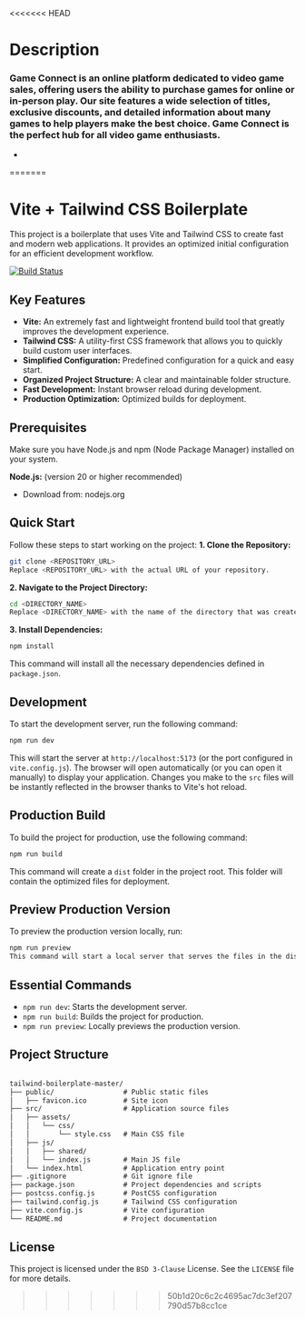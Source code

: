 <<<<<<< HEAD
# Description

### Game Connect is an online platform dedicated to video game sales, offering users the ability to purchase games for online or in-person play. Our site features a wide selection of titles, exclusive discounts, and detailed information about many games to help players make the best choice. Game Connect is the perfect hub for all video game enthusiasts.

*
=======
# Vite + Tailwind CSS Boilerplate

This project is a boilerplate that uses Vite and Tailwind CSS to create fast and modern web applications. It provides an optimized initial configuration for an efficient development workflow.

[![Build Status](https://travis-ci.org/joemccann/dillinger.svg?branch=master)](https://travis-ci.org/joemccann/dillinger)

## Key Features

- **Vite:** An extremely fast and lightweight frontend build tool that greatly improves the development experience.
- **Tailwind CSS:** A utility-first CSS framework that allows you to quickly build custom user interfaces.
- **Simplified Configuration:** Predefined configuration for a quick and easy start.
- **Organized Project Structure:** A clear and maintainable folder structure.
- **Fast Development:** Instant browser reload during development.
- **Production Optimization:** Optimized builds for deployment.

## Prerequisites
Make sure you have Node.js and npm (Node Package Manager) installed on your system.

**Node.js:** (version 20 or higher recommended)
- Download from: nodejs.org

## Quick Start
Follow these steps to start working on the project:
**1. Clone the Repository:**
```sh
git clone <REPOSITORY_URL>
Replace <REPOSITORY_URL> with the actual URL of your repository.
```
**2. Navigate to the Project Directory:**
```sh
cd <DIRECTORY_NAME>
Replace <DIRECTORY_NAME> with the name of the directory that was created when cloning the repository.
```
**3. Install Dependencies:**
```sh
npm install
```
This command will install all the necessary dependencies defined in `package.json`.

## Development
To start the development server, run the following command:
```sh
npm run dev
```
This will start the server at `http://localhost:5173` (or the port configured in `vite.config.js`). The browser will open automatically (or you can open it manually) to display your application. Changes you make to the `src` files will be instantly reflected in the browser thanks to Vite's hot reload.

## Production Build
To build the project for production, use the following command:
```sh
npm run build
```
This command will create a `dist` folder in the project root. This folder will contain the optimized files for deployment.

## Preview Production Version
To preview the production version locally, run:
```sh
npm run preview
This command will start a local server that serves the files in the dist folder.
```

## Essential Commands
- `npm run dev`: Starts the development server.
- `npm run build`: Builds the project for production.
- `npm run preview`: Locally previews the production version.

## Project Structure
```Markdown

tailwind-boilerplate-master/
├── public/                 # Public static files
│   ├── favicon.ico         # Site icon
├── src/                    # Application source files
│   ├── assets/
│   │   └── css/
│   │       └── style.css   # Main CSS file
│   ├── js/                 
│   │   ├── shared/         
│   │   └── index.js        # Main JS file
│   └── index.html          # Application entry point
├── .gitignore              # Git ignore file
├── package.json            # Project dependencies and scripts
├── postcss.config.js       # PostCSS configuration
├── tailwind.config.js      # Tailwind CSS configuration
├── vite.config.js          # Vite configuration
└── README.md               # Project documentation
```

## License
This project is licensed under the `BSD 3-Clause` License. See the `LICENSE` file for more details.
>>>>>>> 50b1d20c6c2c4695ac7dc3ef207790d57b8cc1ce
